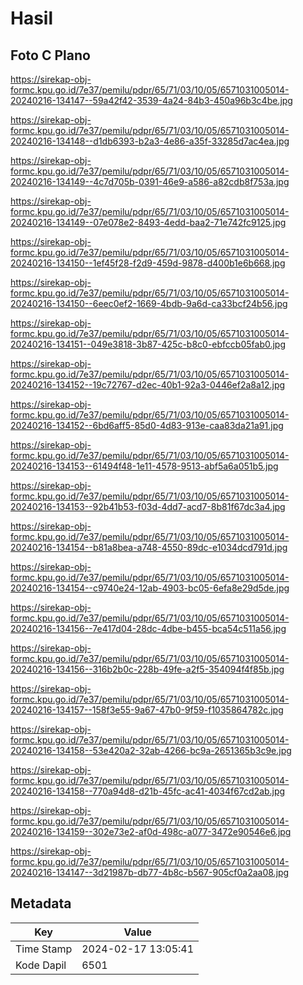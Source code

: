 # Hasil

## Foto C Plano

https://sirekap-obj-formc.kpu.go.id/7e37/pemilu/pdpr/65/71/03/10/05/6571031005014-20240216-134147--59a42f42-3539-4a24-84b3-450a96b3c4be.jpg

https://sirekap-obj-formc.kpu.go.id/7e37/pemilu/pdpr/65/71/03/10/05/6571031005014-20240216-134148--d1db6393-b2a3-4e86-a35f-33285d7ac4ea.jpg

https://sirekap-obj-formc.kpu.go.id/7e37/pemilu/pdpr/65/71/03/10/05/6571031005014-20240216-134149--4c7d705b-0391-46e9-a586-a82cdb8f753a.jpg

https://sirekap-obj-formc.kpu.go.id/7e37/pemilu/pdpr/65/71/03/10/05/6571031005014-20240216-134149--07e078e2-8493-4edd-baa2-71e742fc9125.jpg

https://sirekap-obj-formc.kpu.go.id/7e37/pemilu/pdpr/65/71/03/10/05/6571031005014-20240216-134150--1ef45f28-f2d9-459d-9878-d400b1e6b668.jpg

https://sirekap-obj-formc.kpu.go.id/7e37/pemilu/pdpr/65/71/03/10/05/6571031005014-20240216-134150--6eec0ef2-1669-4bdb-9a6d-ca33bcf24b56.jpg

https://sirekap-obj-formc.kpu.go.id/7e37/pemilu/pdpr/65/71/03/10/05/6571031005014-20240216-134151--049e3818-3b87-425c-b8c0-ebfccb05fab0.jpg

https://sirekap-obj-formc.kpu.go.id/7e37/pemilu/pdpr/65/71/03/10/05/6571031005014-20240216-134152--19c72767-d2ec-40b1-92a3-0446ef2a8a12.jpg

https://sirekap-obj-formc.kpu.go.id/7e37/pemilu/pdpr/65/71/03/10/05/6571031005014-20240216-134152--6bd6aff5-85d0-4d83-913e-caa83da21a91.jpg

https://sirekap-obj-formc.kpu.go.id/7e37/pemilu/pdpr/65/71/03/10/05/6571031005014-20240216-134153--61494f48-1e11-4578-9513-abf5a6a051b5.jpg

https://sirekap-obj-formc.kpu.go.id/7e37/pemilu/pdpr/65/71/03/10/05/6571031005014-20240216-134153--92b41b53-f03d-4dd7-acd7-8b81f67dc3a4.jpg

https://sirekap-obj-formc.kpu.go.id/7e37/pemilu/pdpr/65/71/03/10/05/6571031005014-20240216-134154--b81a8bea-a748-4550-89dc-e1034dcd791d.jpg

https://sirekap-obj-formc.kpu.go.id/7e37/pemilu/pdpr/65/71/03/10/05/6571031005014-20240216-134154--c9740e24-12ab-4903-bc05-6efa8e29d5de.jpg

https://sirekap-obj-formc.kpu.go.id/7e37/pemilu/pdpr/65/71/03/10/05/6571031005014-20240216-134156--7e417d04-28dc-4dbe-b455-bca54c511a56.jpg

https://sirekap-obj-formc.kpu.go.id/7e37/pemilu/pdpr/65/71/03/10/05/6571031005014-20240216-134156--316b2b0c-228b-49fe-a2f5-354094f4f85b.jpg

https://sirekap-obj-formc.kpu.go.id/7e37/pemilu/pdpr/65/71/03/10/05/6571031005014-20240216-134157--158f3e55-9a67-47b0-9f59-f1035864782c.jpg

https://sirekap-obj-formc.kpu.go.id/7e37/pemilu/pdpr/65/71/03/10/05/6571031005014-20240216-134158--53e420a2-32ab-4266-bc9a-2651365b3c9e.jpg

https://sirekap-obj-formc.kpu.go.id/7e37/pemilu/pdpr/65/71/03/10/05/6571031005014-20240216-134158--770a94d8-d21b-45fc-ac41-4034f67cd2ab.jpg

https://sirekap-obj-formc.kpu.go.id/7e37/pemilu/pdpr/65/71/03/10/05/6571031005014-20240216-134159--302e73e2-af0d-498c-a077-3472e90546e6.jpg

https://sirekap-obj-formc.kpu.go.id/7e37/pemilu/pdpr/65/71/03/10/05/6571031005014-20240216-134147--3d21987b-db77-4b8c-b567-905cf0a2aa08.jpg


## Metadata

| Key        | Value               |
| ---------- | ------------------- |
| Time Stamp | 2024-02-17 13:05:41 |
| Kode Dapil | 6501                |



